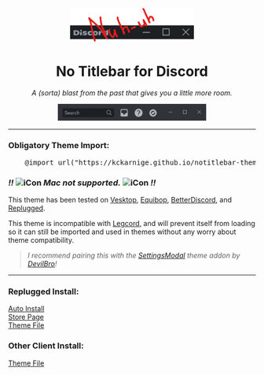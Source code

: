 <p align="center">
    <img width="50%" src="banner.png"></img>
</p>
<h1 align="center">No Titlebar for Discord</h1>
<p align="center"><i>A (sorta) blast from the past that gives you a little more room.</i></p>

<p align="center">
    <img width="60%" src="preview.png"></img>
</p>

----

### Obligatory Theme Import:

<pre lang="css">
    @import url("https://kckarnige.github.io/notitlebar-theme/src/classicTitlebar.min.css");
</pre>

<h3>
    <i><b>!!</b></i>
    <picture>
        <source media="(prefers-color-scheme: dark)"
            srcset="https://raw.githack.com/kckarnige/notitlebar-theme/main/macnt.png" width="16px">
        <img alt="iCon" src="https://raw.githack.com/kckarnige/notitlebar-theme/main/macnt-dark.png" width="16px">
    </picture>
    <i>Mac not supported.</i>
    <picture>
        <source media="(prefers-color-scheme: dark)"
            srcset="https://raw.githack.com/kckarnige/notitlebar-theme/main/macnt.png" width="16px">
        <img alt="iCon" src="https://raw.githack.com/kckarnige/notitlebar-theme/main/macnt-dark.png" width="16px">
    </picture>
    <i><b>!!</b></i>
</h3>

This theme has been tested on [Vesktop](https://github.com/Vencord/Vesktop/), [Equibop](https://github.com/Equicord/Equibop), [BetterDiscord](https://github.com/BetterDiscord/BetterDiscord), and [Replugged](https://github.com/replugged-org/replugged).

This theme is incompatible with [Legcord](https://github.com/Legcord/Legcord), and will prevent itself from loading so it can still be imported and used in themes without any worry about theme compatibility.

> *I recommend pairing this with the [SettingsModal](https://github.com/mwittrien/BetterDiscordAddons/tree/master/Themes/SettingsModal) theme addon by [DevilBro](https://github.com/mwittrien)!*

----

### Replugged Install:
[Auto Install](https://replugged.dev/install?identifier=com.kckarnige.classicTitlebar)     
[Store Page](https://replugged.dev/store/com.kckarnige.classicTitlebar)     
[Theme File](https://github.com/kckarnige/notitlebar-theme/releases/latest/download/com.kckarnige.classicTitlebar.asar)

### Other Client Install:
[Theme File](https://github.com/kckarnige/notitlebar-theme/raw/main/classicTitlebar.theme.css)

